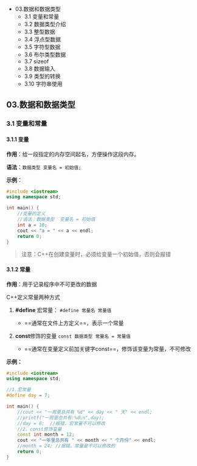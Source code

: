 
- 03.数据和数据类型
  - 3.1 变量和常量
  - 3.2 数据类型介绍
  - 3.3 整型数据
  - 3.4 浮点型数据
  - 3.5 字符型数据
  - 3.6 布尔类型数据
  - 3.7 sizeof
  - 3.8 数据输入
  - 3.9 类型的转换
  - 3.10 字符串使用

## 03.数据和数据类型

### 3.1 变量和常量

#### 3.1.1 变量

**作用**：给一段指定的内存空间起名，方便操作这段内存。

**语法**：`数据类型 变量名 = 初始值;`

**示例**：

```cpp
#include <iostream>
using namespace std;

int main() {
    //变量的定义
    //语法：数据类型  变量名 = 初始值
    int a = 10;
    cout << "a = " << a << endl;
    return 0;
}
```

> 注意：C++在创建变量时，必须给变量一个初始值，否则会报错

#### 3.1.2 常量

**作用**：用于记录程序中不可更改的数据

C++定义常量两种方式

1. **\#define** 宏常量： `#define 常量名 常量值`
    - ==通常在文件上方定义==，表示一个常量

2. **const**修饰的变量 `const 数据类型 常量名 = 常量值`
    - ==通常在变量定义前加关键字const==，修饰该变量为常量，不可修改

**示例：**

```cpp
#include <iostream>
using namespace std;

//1.宏常量
#define day = 7;

int main() {
    //cout << "一周里总共有 %d" << day << " 天" << endl;
    //printf("一周里总共有:%d\n",day);
    //day = 8;  //报错，宏常量不可以修改
    //2、const修饰变量
    const int month = 12;
    cout << "一年里总共有 " << month << " 个月份" << endl;
    //month = 24; //报错，常量是不可以修改的
    return 0;
}
```









